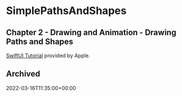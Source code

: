 # SimplePathsAndShapes

## Chapter 2 - Drawing and Animation - Drawing Paths and Shapes

[SwiftUI Tutorial](https://developer.apple.com/tutorials/swiftui/drawing-paths-and-shapes) provided by Apple.

## Archived

2022-03-16T11:35:00+00:00
